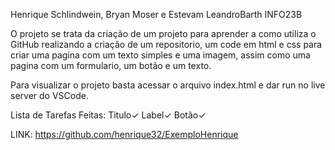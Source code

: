 Henrique Schlindwein, Bryan Moser e Estevam LeandroBarth INFO23B

O projeto se trata da criação de um projeto para aprender a como utiliza o GitHub realizando a criação de um repositorio, um code em html e css para criar uma pagina com um texto simples e uma imagem, assim como uma pagina com um formulario, um botão e um texto.

Para visualizar o projeto basta acessar o arquivo index.html e dar run no live server do VSCode.

Lista de Tarefas Feitas:
Titulo✓
Label✓
Botão✓


LINK: https://github.com/henrique32/ExemploHenrique
